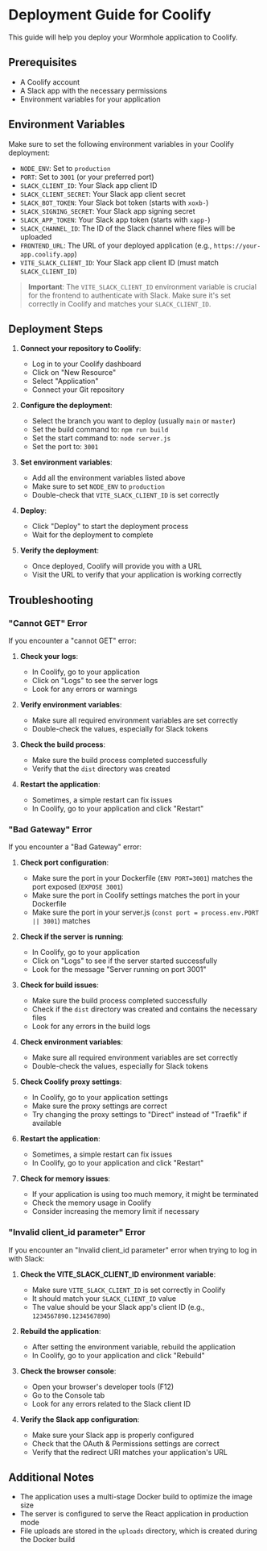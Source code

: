 # Deployment Guide for Coolify

This guide will help you deploy your Wormhole application to Coolify.

## Prerequisites

- A Coolify account
- A Slack app with the necessary permissions
- Environment variables for your application

## Environment Variables

Make sure to set the following environment variables in your Coolify deployment:

- `NODE_ENV`: Set to `production`
- `PORT`: Set to `3001` (or your preferred port)
- `SLACK_CLIENT_ID`: Your Slack app client ID
- `SLACK_CLIENT_SECRET`: Your Slack app client secret
- `SLACK_BOT_TOKEN`: Your Slack bot token (starts with `xoxb-`)
- `SLACK_SIGNING_SECRET`: Your Slack app signing secret
- `SLACK_APP_TOKEN`: Your Slack app token (starts with `xapp-`)
- `SLACK_CHANNEL_ID`: The ID of the Slack channel where files will be uploaded
- `FRONTEND_URL`: The URL of your deployed application (e.g., `https://your-app.coolify.app`)
- `VITE_SLACK_CLIENT_ID`: Your Slack app client ID (must match `SLACK_CLIENT_ID`)

> **Important**: The `VITE_SLACK_CLIENT_ID` environment variable is crucial for the frontend to authenticate with Slack. Make sure it's set correctly in Coolify and matches your `SLACK_CLIENT_ID`.

## Deployment Steps

1. **Connect your repository to Coolify**:

   - Log in to your Coolify dashboard
   - Click on "New Resource"
   - Select "Application"
   - Connect your Git repository

2. **Configure the deployment**:

   - Select the branch you want to deploy (usually `main` or `master`)
   - Set the build command to: `npm run build`
   - Set the start command to: `node server.js`
   - Set the port to: `3001`

3. **Set environment variables**:

   - Add all the environment variables listed above
   - Make sure to set `NODE_ENV` to `production`
   - Double-check that `VITE_SLACK_CLIENT_ID` is set correctly

4. **Deploy**:

   - Click "Deploy" to start the deployment process
   - Wait for the deployment to complete

5. **Verify the deployment**:
   - Once deployed, Coolify will provide you with a URL
   - Visit the URL to verify that your application is working correctly

## Troubleshooting

### "Cannot GET" Error

If you encounter a "cannot GET" error:

1. **Check your logs**:

   - In Coolify, go to your application
   - Click on "Logs" to see the server logs
   - Look for any errors or warnings

2. **Verify environment variables**:

   - Make sure all required environment variables are set correctly
   - Double-check the values, especially for Slack tokens

3. **Check the build process**:

   - Make sure the build process completed successfully
   - Verify that the `dist` directory was created

4. **Restart the application**:
   - Sometimes, a simple restart can fix issues
   - In Coolify, go to your application and click "Restart"

### "Bad Gateway" Error

If you encounter a "Bad Gateway" error:

1. **Check port configuration**:

   - Make sure the port in your Dockerfile (`ENV PORT=3001`) matches the port exposed (`EXPOSE 3001`)
   - Make sure the port in Coolify settings matches the port in your Dockerfile
   - Make sure the port in your server.js (`const port = process.env.PORT || 3001`) matches

2. **Check if the server is running**:

   - In Coolify, go to your application
   - Click on "Logs" to see if the server started successfully
   - Look for the message "Server running on port 3001"

3. **Check for build issues**:

   - Make sure the build process completed successfully
   - Check if the `dist` directory was created and contains the necessary files
   - Look for any errors in the build logs

4. **Check environment variables**:

   - Make sure all required environment variables are set correctly
   - Double-check the values, especially for Slack tokens

5. **Check Coolify proxy settings**:

   - In Coolify, go to your application settings
   - Make sure the proxy settings are correct
   - Try changing the proxy settings to "Direct" instead of "Traefik" if available

6. **Restart the application**:

   - Sometimes, a simple restart can fix issues
   - In Coolify, go to your application and click "Restart"

7. **Check for memory issues**:
   - If your application is using too much memory, it might be terminated
   - Check the memory usage in Coolify
   - Consider increasing the memory limit if necessary

### "Invalid client_id parameter" Error

If you encounter an "Invalid client_id parameter" error when trying to log in with Slack:

1. **Check the VITE_SLACK_CLIENT_ID environment variable**:

   - Make sure `VITE_SLACK_CLIENT_ID` is set correctly in Coolify
   - It should match your `SLACK_CLIENT_ID` value
   - The value should be your Slack app's client ID (e.g., `1234567890.1234567890`)

2. **Rebuild the application**:

   - After setting the environment variable, rebuild the application
   - In Coolify, go to your application and click "Rebuild"

3. **Check the browser console**:

   - Open your browser's developer tools (F12)
   - Go to the Console tab
   - Look for any errors related to the Slack client ID

4. **Verify the Slack app configuration**:

   - Make sure your Slack app is properly configured
   - Check that the OAuth & Permissions settings are correct
   - Verify that the redirect URI matches your application's URL

## Additional Notes

- The application uses a multi-stage Docker build to optimize the image size
- The server is configured to serve the React application in production mode
- File uploads are stored in the `uploads` directory, which is created during the Docker build
